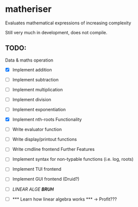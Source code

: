 # matheriser
Evaluates mathematical expressions of increasing complexity

Still very much in development, does not compile.

## TODO:
Data & maths operation
- [x] Implement addition   
- [ ] Implement subtraction
- [ ] Implement multiplication
- [ ] Implement division
- [ ] Implement exponentiation
- [x] Implement nth-roots
Functionality
- [ ] Write evaluator function
- [ ] Write display/printout functions
- [ ] Write cmdline frontend
Further Features
- [ ] Implement syntax for non-typable functions (i.e. log, roots)
- [ ] Implement TUI frontend
- [ ] Implement GUI frontend (Druid?)
- [ ] *LINEAR ALGE* ***BRUH***
- [ ] *** Learn how linear algebra works *** -> Profit???

